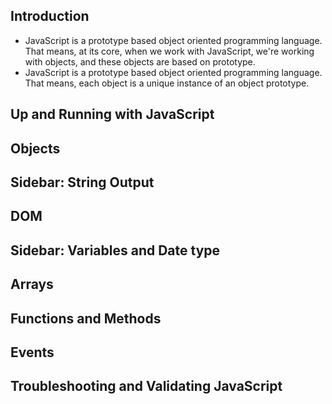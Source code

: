 <!-- @format -->

## Introduction

- JavaScript is a prototype based object oriented programming language. That means, at its core, when we work with JavaScript, we're working with objects, and these objects are based on prototype.
- JavaScript is a prototype based object oriented programming language. That means, each object is a unique instance of an object prototype.

## Up and Running with JavaScript

## Objects

## Sidebar: String Output

## DOM

## Sidebar: Variables and Date type

## Arrays

## Functions and Methods

## Events

## Troubleshooting and Validating JavaScript
